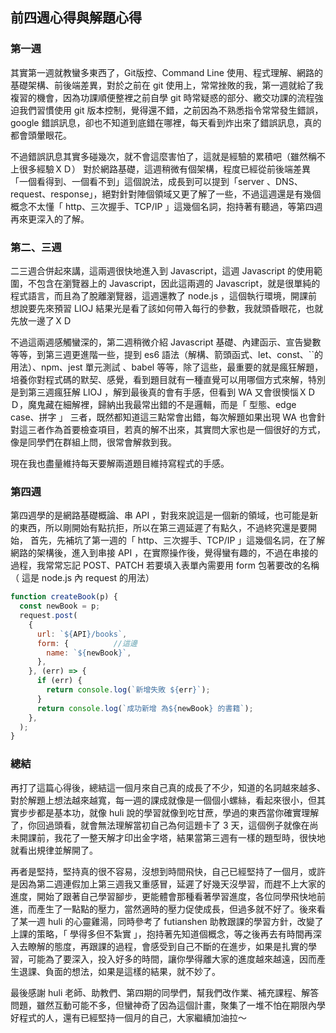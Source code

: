 ## 前四週心得與解題心得

### 第一週 
其實第一週就教蠻多東西了，Git版控、Command Line 使用、程式理解、網路的基礎架構、前後端差異，對於之前在 git 使用上，常常挫敗的我，第一週就給了我複習的機會，因為功課順便整裡之前自學 git 時常疑惑的部分、繳交功課的流程強迫我們習慣使用 git 版本控制，覺得還不錯，之前因為不熟悉指令常常發生錯誤，google 錯誤訊息，卻也不知道到底錯在哪裡，每天看到炸出來了錯誤訊息，真的都會頭暈眼花。

不過錯誤訊息其實多碰幾次，就不會這麼害怕了，這就是經驗的累積吧（雖然稱不上很多經驗ＸＤ）
對於網路基礎，這週稍微有個架構，程度已經從前後端差異「一個看得到、一個看不到」這個說法，成長到可以提到「server 、DNS、request、response」，絕對針對陣個領域又更了解了一些，不過這週還是有幾個概念不太懂「 http、三次握手、TCP/IP 」這幾個名詞，抱持著有聽過，等第四週再來更深入的了解。


### 第二、三週 
二三週合併起來講，這兩週很快地進入到 Javascript，這週 Javascript 的使用範圍，不包含在瀏覽器上的 Javascript，因此這兩週的 Javascript，就是很單純的程式語言，而且為了脫離瀏覽器，這週還教了 node.js ，這個執行環境，開課前想說要先來預習 LIOJ 結果光是看了該如何帶入每行的參數，我就頭昏眼花，也就先放一邊了ＸＤ

不過這兩週感觸蠻深的，第二週稍微介紹 Javascript 基礎、內建函示、宣告變數等等，到第三週更進階一些，提到 es6 語法（解構、箭頭函式、let、const、``的用法）、npm、jest 單元測試 、babel 等等，除了這些，最重要的就是瘋狂解題，培養你對程式碼的默契、感覺，看到題目就有一種直覺可以用哪個方式來解，特別是到第三週瘋狂解 LIOJ ，解到最後真的會有手感，但看到 WA 又會很懊惱ＸＤＤ，魔鬼藏在細解裡，歸納出我最常出錯的不是邏輯，而是「 型態、edge case、拼字 」 三者，既然都知道這三點常會出錯，每次解題如果出現 WA 也會針對這三者作為首要檢查項目，若真的解不出來，其實問大家也是一個很好的方式，像是同學們在群組上問，很常會解救到我。

現在我也盡量維持每天要解兩道題目維持寫程式的手感。

### 第四週

第四週學的是網路基礎概論、串 API ，對我來說這是一個新的領域，也可能是新的東西，所以剛開始有點抗拒，所以在第三週延遲了有點久，不過終究還是要開始，
首先，先補坑了第一週的「 http、三次握手、TCP/IP 」這幾個名詞，在了解網路的架構後，進入到串接 API ，在實際操作後，覺得蠻有趣的，不過在串接的過程，我常常忘記 POST、PATCH 若要填入表單內需要用 form 包著要改的名稱 （ 這是 node.js 內 request 的用法）
```js
function createBook(p) {
  const newBook = p;
  request.post(
    {
      url: `${API}/books`,
      form: {          //這邊
        name: `${newBook}`,
      },
    }, (err) => {
      if (err) {
        return console.log(`新增失敗 ${err}`);
      }
      return console.log(`成功新增 為${newBook} 的書籍`);
    },
  );
}
```


### 總結

再打了這篇心得後，總結這一個月來自己真的成長了不少，知道的名詞越來越多、對於解題上想法越來越寬，每一週的課成就像是一個個小螺絲，看起來很小，但其實步步都是基本功，就像 huli 說的學習就像到吃甘蔗，學過的東西當你確實理解了，你回過頭看，就會無法理解當初自己為何這題卡了 3 天，這個例子就像在尚未開課前，我花了一整天解才印出金字塔，結果當第三週有一樣的題型時，很快地就看出規律並解開了。

再者是堅持，堅持真的很不容易，沒想到時間飛快，自己已經堅持了一個月，或許是因為第二週連假加上第三週我又重感冒，延遲了好幾天沒學習，而趕不上大家的進度，開始了跟著自己學習腳步，更能體會那種看著學習進度，各位同學飛快地前進，而產生了一點點的壓力，當然適時的壓力促使成長，但過多就不好了。後來看了某一週 huli 的心靈雞湯，同時參考了 futianshen 助教跟課的學習方針，改變了上課的策略，「 學得多但不紮實 」，抱持著先知道個概念，等之後再去有時間再深入去瞭解的態度，再跟課的過程，會感受到自己不斷的在進步，如果是扎實的學習，可能為了要深入，投入好多的時間，讓你學得離大家的進度越來越遠，因而產生退課、負面的想法，如果是這樣的結果，就不妙了。

最後感謝 huli 老師、助教們、第四期的同學們，幫我們改作業、補充課程、解答問題，雖然互動可能不多，但蠻神奇了因為這個計畫，聚集了一堆不怕在期限內學好程式的人，還有已經堅持一個月的自己，大家繼續加油拉～